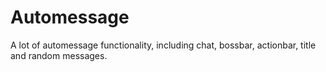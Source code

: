 Automessage
====
A lot of automessage functionality, including chat, bossbar, actionbar, title and random messages.
